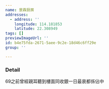 ```yaml
---
name: 景霖厨房
addresses:
  - address: ''
    longitude: 114.181853
    latitude: 22.308949
tags: []
previewImageUrl: ''
id: b4e75fda-2671-5aee-9c2e-18d46c6ff29e
group: ''

---
```

### Detail
69之前曾經親耳聽到樓面同收銀一日最衰都係佔中
